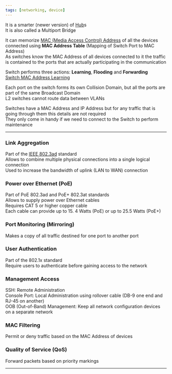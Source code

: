 ```yaml
---
tags: [networking, device]
---
```


It is a smarter (newer version) of [Hub](../Hub.md)s  
It is also called a Multiport Bridge

It can memorize [MAC (Media Access Control) Address](../../Layer-wise%20Concepts/Data%20Link%20Layer%20Concepts/MAC%20(Media%20Access%20Control)%20Address.md) of all the devices connected using **MAC Address Table** (Mapping of Switch Port to MAC Address)  
As switches know the MAC Address of all devices connected to it the traffic is contained to the ports that are actually participating in the communication


Switch performs three actions: **Learning**, **Flooding** and **Forwarding**  
[Switch MAC Address Learning](Switch%20MAC%20Address%20Learning.md)

Each port on the switch forms its own Collision Domain, but all the ports are part of the same Broadcast Domain  
L2 switches cannot route data between VLANs

Switches have a MAC Address and IP Address but for any traffic that is going through them this details are not required  
They only come in handy if we need to connect to the Switch to perform maintenance

---

### Link Aggregation

Part of the <u>IEEE 802.3ad</u> standard  
Allows to combine multiple physical connections into a single logical connection  
Used to increase the bandwidth of uplink (LAN to WAN) connection

### Power over Ethernet (PoE)

Part of PoE 802.3ad and PoE+ 802.3at standards  
Allows to supply power over Ethernet cables  
Requires CAT 5 or higher copper cable  
Each cable can provide up to 15. 4 Watts (PoE) or up to 25.5 Watts (PoE+)  

### Port Monitoring (Mirroring)

Makes a copy of all traffic destined for one port to another port

### User Authentication

Part of the 802.1x standard  
Require users to authenticate before gaining access to the network

### Management Access

SSH: Remote Administration  
Console Port: Local Administration using rollover cable (DB-9 one end and RJ-45 on another)  
OOB (Out-of-Band) Management: Keep all network configuration devices on a separate network

### MAC Filtering

Permit or deny traffic based on the MAC Address of devices

### Quality of Service (QoS)

Forward packets based on priority markings

---
